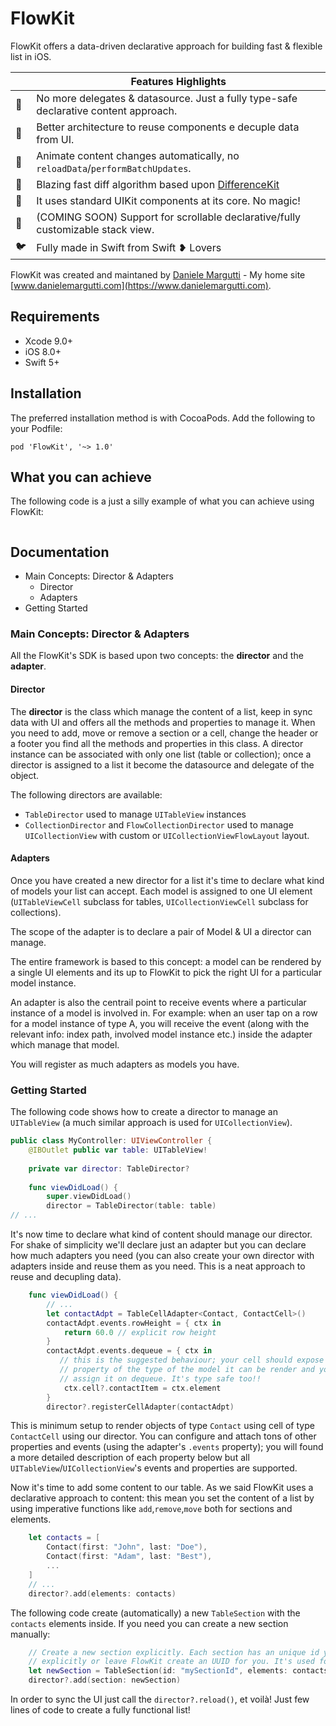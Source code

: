 # FlowKit

FlowKit offers a data-driven declarative approach for building fast & flexible list in iOS.

|  	| Features Highlights 	|
|---	|---------------------------------------------------------------------------------	|
| 🕺 	| No more delegates & datasource. Just a fully type-safe declarative content approach. 	|
| 🧩 	| Better architecture to reuse components e decuple data from UI. 	|
| 🌈 	| Animate content changes automatically, no `reloadData`/`performBatchUpdates`. 	|
| 🚀 	| Blazing fast diff algorithm based upon [DifferenceKit](https://github.com/ra1028/DifferenceKit) 	|
| 🧬 	| It uses standard UIKit components at its core. No magic! 	|
| 💎 	| (COMING SOON) Support for scrollable declarative/fully customizable stack view. 	|
| 🐦 	| Fully made in Swift from Swift ❥ Lovers 	|

FlowKit was created and maintaned by [Daniele Margutti](https://github.com/malcommac) - My home site [www.danielemargutti.com](https://www.danielemargutti.com).

## Requirements

- Xcode 9.0+
- iOS 8.0+
- Swift 5+

## Installation

The preferred installation method is with CocoaPods. Add the following to your Podfile:

`pod 'FlowKit', '~> 1.0'`

## What you can achieve

The following code is a just a silly example of what you can achieve using FlowKit:

```swift
```

## Documentation

- Main Concepts: Director & Adapters
	- Director
	- Adapters
- Getting Started

### Main Concepts: Director & Adapters

All the FlowKit's SDK is based upon two concepts: the **director** and the **adapter**.

#### Director

The **director** is the class which manage the content of a list, keep in sync data with UI and offers all the methods and properties to manage it. When you need to add, move or remove a section or a cell, change the header or a footer you find all the methods and properties in this class.
A director instance can be associated with only one list (table or collection); once a director is assigned to a list it become the datasource and delegate of the object.

The following directors are available:

- `TableDirector` used to manage `UITableView` instances
- `CollectionDirector` and `FlowCollectionDirector` used to manage `UICollectionView` with custom or `UICollectionViewFlowLayout` layout.

#### Adapters

Once you have created a new director for a list it's time to declare what kind of models your list can accept. Each model is assigned to one UI element (`UITableViewCell` subclass for tables, `UICollectionViewCell` subclass for collections).

The scope of the adapter is to declare a pair of Model & UI a director can manage. 

The entire framework is based to this concept: a model can be rendered by a single UI elements and its up to FlowKit to pick the right UI for a particular model instance.

An adapter is also the centrail point to receive events where a particular instance of a model is involved in. For example: when an user tap on a row for a model instance of type A, you will receive the event (along with the relevant info: index path, involved model instance etc.) inside the adapter which manage that model.

You will register as much adapters as models you have.

### Getting Started

The following code shows how to create a director to manage an `UITableView` (a much similar approach is used for `UICollectionView`).

```swift
public class MyController: UIViewController {
	@IBOutlet public var table: UITableView!
	
	private var director: TableDirector?
	
	func viewDidLoad() {
		super.viewDidLoad()
		director = TableDirector(table: table)
// ...
```

It's now time to declare what kind of content should manage our director. For shake of simplicity we'll declare just an adapter but you can declare how much adapters you need (you can also create your own director with adapters inside and reuse them as you need. This is a neat approach to reuse and decupling data).

```swift
	func viewDidLoad() {
		// ...
		let contactAdpt = TableCellAdapter<Contact, ContactCell>()
		contactAdpt.events.rowHeight = { ctx in
       		return 60.0 // explicit row height
        }
        contactAdpt.events.dequeue = { ctx in
           // this is the suggested behaviour; your cell should expose a
           // property of the type of the model it can be render and you will
           // assign it on dequeue. It's type safe too!!
			ctx.cell?.contactItem = ctx.element
		}
		director?.registerCellAdapter(contactAdpt)
```

This is minimum setup to render objects of type `Contact` using cell of type `ContactCell` using our director.
You can configure and attach tons of other properties and events (using the adapter's `.events` property); you will found a more detailed description of each property below but all `UITableView`/`UICollectionView`'s events and properties are supported.

Now it's time to add some content to our table.
As we said FlowKit uses a declarative approach to content: this mean you set the content of a list by using imperative functions like `add`,`remove`,`move` both for sections and elements.

```swift
	let contacts = [
		Contact(first: "John", last: "Doe"),
		Contact(first: "Adam", last: "Best"),
		...
	]
	// ...
    director?.add(elements: contacts)
```

The following code create (automatically) a new `TableSection` with the `contacts` elements inside. If you need you can create a new section manually:

```swift
	// Create a new section explicitly. Each section has an unique id you can assign
	// explicitly or leave FlowKit create an UUID for you. It's used for diff features.
	let newSection = TableSection(id: "mySectionId", elements: contacts, header: "\(contacts) Contacts", footer: nil)
    director?.add(section: newSection)
```

In order to sync the UI just call the `director?.reload()`, et voilà!
Just few lines of code to create a fully functional list!